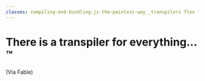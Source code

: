```yaml
---
classes: compiling-and-bundling-js-the-painless-way__transpilers flex flex-col
---
```


# There is a transpiler for everything…™

<div class="flex flex-1 items-center columns">
  <div class="grid w-full">
    <Item image="/compiling-and-bundling-js-the-painless-way/f-sharp.png" title="F#">(Via Fable)</Item>
    <Item image="/compiling-and-bundling-js-the-painless-way/kotlin.png" title="Kotlin"/>
    <Item image="/compiling-and-bundling-js-the-painless-way/gleam.png" title="Gleam"/>
    <Item image="/compiling-and-bundling-js-the-painless-way/reasonml.png" title="ReasonML"/>
    <Item image="/compiling-and-bundling-js-the-painless-way/elm.png" title="ELM"/>
    <Item image="/compiling-and-bundling-js-the-painless-way/rescript.png" title="ReScript"/>
  </div>
</div>

<!--
* F# -> .NET
* Kotlin -> Java
* Gleam -> Sintassi Rust per Erlang
* OCAML -> ReasonML e ReScript
* ELM -> Haskell
-->
